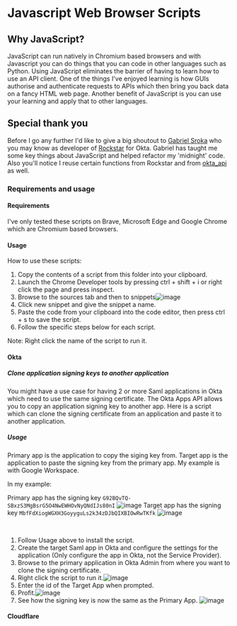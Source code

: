 # Javascript Web Browser Scripts

## Why JavaScript?
JavaScript can run natively in Chromium based browsers and with Javascript you can do things that you can code in other languages such as Python.
Using JavaScript eliminates the barrier of having to learn how to use an API client. One of the things I've enjoyed learning is how GUIs authorise and authenticate requests to APIs which then bring you back data on a fancy HTML web page.
Another benefit of JavaScript is you can use your learning and apply that to other languages.

## Special thank you
Before I go any further I'd like to give a big shoutout to [Gabriel Sroka](https://github.com/gabrielsroka/) who you may know as developer of [Rockstar](https://chrome.google.com/webstore/detail/rockstar/chjepkekmhealpjipcggnfepkkfeimbd) for Okta.
Gabriel has taught me some key things about JavaScript and helped refactor my 'midnight' code. Also you'll notice I reuse certain functions from Rockstar and from [okta_api](https://github.com/gabrielsroka/okta_api/blob/master/okta_api.py) as well.

### Requirements and usage

#### Requirements

I've only tested these scripts on Brave, Microsoft Edge and Google Chrome which are Chromium based browsers.

#### Usage

How to use these scripts:

1. Copy the contents of a script from this folder into your clipboard.
2. Launch the Chrome Developer tools by pressing ctrl + shift + i or right click the page and press inspect.
3. Browse to the sources tab and then to snippets![image](https://user-images.githubusercontent.com/22709115/193648888-e002c4a0-163f-41d9-94f3-759398741cf5.png)
4. Click new snippet and give the snippet a name.
5. Paste the code from your clipboard into the code editor, then press ctrl + s to save the script.
6. Follow the specific steps below for each script.

Note: Right click the name of the script to run it.


#### Okta

##### Clone application signing keys to another application
You might have a use case for having 2 or more Saml applications in Okta which need to use the same signing certificate. The Okta Apps API allows you to copy an application signing key to another app.
Here is a script which can clone the signing certificate from an application and paste it to another application.

##### Usage

Primary app is the application to copy the siging key from.
Target app is the application to paste the signing key from the primary app.
My example is with Google Workspace.

In my example:

Primary app has the signing key ```G92BQvTQ-SBxzS3MgBsrG5O4NwEWHOvNyQNdIJs80nI``` ![image](https://user-images.githubusercontent.com/22709115/193650773-206d5607-00b5-45cf-826e-cbefd3b73931.png)
Target app has the signing key ```MbfFdXiogWGXH3GoyyguLs2k34zDJbQIXBIOwRwTKfk``` ![image](https://user-images.githubusercontent.com/22709115/193650873-fe280d0f-5ba2-431a-93ec-d58972e00c8b.png)

</br>

1. Follow Usage above to install the script.
2. Create the target Saml app in Okta and configure the settings for the application (Only configure the app in Okta, not the Service Provider).
3. Browse to the primary application in Okta Admin from where you want to clone the signing certificate.
4. Right click the script to run it.![image](https://user-images.githubusercontent.com/22709115/193651211-fa872a81-eb86-49a0-9578-aa174c700b56.png)
5. Enter the id of the Target App when prompted.
6. Profit.![image](https://user-images.githubusercontent.com/22709115/193651514-81f5e9ba-33ce-43b2-919c-ff9a1df1c48e.png)
7. See how the signing key is now the same as the Primary App. ![image](https://user-images.githubusercontent.com/22709115/193651651-1114da4b-2256-42f9-8772-008c23fd3ade.png)

#### Cloudflare
